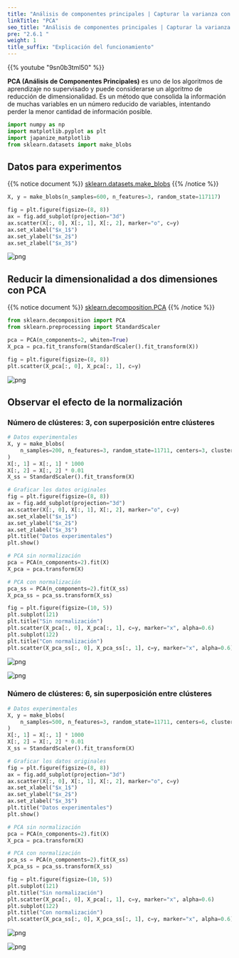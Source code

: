 ```yaml
---
title: "Análisis de componentes principales | Capturar la varianza con ejes ortogonales"
linkTitle: "PCA"
seo_title: "Análisis de componentes principales | Capturar la varianza con ejes ortogonales"
pre: "2.6.1 "
weight: 1
title_suffix: "Explicación del funcionamiento"
---
```


{{% youtube "9sn0b3tml50" %}}

<div class="pagetop-box">
    <p><b>PCA (Análisis de Componentes Principales)</b> es uno de los algoritmos de aprendizaje no supervisado y puede considerarse un algoritmo de reducción de dimensionalidad. Es un método que consolida la información de muchas variables en un número reducido de variables, intentando perder la menor cantidad de información posible.</p>
</div>


```python
import numpy as np
import matplotlib.pyplot as plt
import japanize_matplotlib
from sklearn.datasets import make_blobs
```

## Datos para experimentos

{{% notice document %}}
[sklearn.datasets.make_blobs](https://scikit-learn.org/stable/modules/generated/sklearn.datasets.make_blobs.html)
{{% /notice %}}

```python
X, y = make_blobs(n_samples=600, n_features=3, random_state=117117)

fig = plt.figure(figsize=(8, 8))
ax = fig.add_subplot(projection="3d")
ax.scatter(X[:, 0], X[:, 1], X[:, 2], marker="o", c=y)
ax.set_xlabel("$x_1$")
ax.set_ylabel("$x_2$")
ax.set_zlabel("$x_3$")
```


    
![png](/images/basic/dimensionality_reduction/PCA_files/PCA_4_1.png)
    


## Reducir la dimensionalidad a dos dimensiones con PCA

{{% notice document %}}
[sklearn.decomposition.PCA](https://scikit-learn.org/stable/modules/generated/sklearn.decomposition.PCA.html)
{{% /notice %}}


```python
from sklearn.decomposition import PCA
from sklearn.preprocessing import StandardScaler

pca = PCA(n_components=2, whiten=True)
X_pca = pca.fit_transform(StandardScaler().fit_transform(X))

fig = plt.figure(figsize=(8, 8))
plt.scatter(X_pca[:, 0], X_pca[:, 1], c=y)
```


![png](/images/basic/dimensionality_reduction/PCA_files/PCA_6_1.png)
    

## Observar el efecto de la normalización
### Número de clústeres: 3, con superposición entre clústeres


```python
# Datos experimentales
X, y = make_blobs(
    n_samples=200, n_features=3, random_state=11711, centers=3, cluster_std=2.0
)
X[:, 1] = X[:, 1] * 1000
X[:, 2] = X[:, 2] * 0.01
X_ss = StandardScaler().fit_transform(X)

# Graficar los datos originales
fig = plt.figure(figsize=(8, 8))
ax = fig.add_subplot(projection="3d")
ax.scatter(X[:, 0], X[:, 1], X[:, 2], marker="o", c=y)
ax.set_xlabel("$x_1$")
ax.set_ylabel("$x_2$")
ax.set_zlabel("$x_3$")
plt.title("Datos experimentales")
plt.show()

# PCA sin normalización
pca = PCA(n_components=2).fit(X)
X_pca = pca.transform(X)

# PCA con normalización
pca_ss = PCA(n_components=2).fit(X_ss)
X_pca_ss = pca_ss.transform(X_ss)

fig = plt.figure(figsize=(10, 5))
plt.subplot(121)
plt.title("Sin normalización")
plt.scatter(X_pca[:, 0], X_pca[:, 1], c=y, marker="x", alpha=0.6)
plt.subplot(122)
plt.title("Con normalización")
plt.scatter(X_pca_ss[:, 0], X_pca_ss[:, 1], c=y, marker="x", alpha=0.6)

```


    
![png](/images/basic/dimensionality_reduction/PCA_files/PCA_8_0.png)
    


    
![png](/images/basic/dimensionality_reduction/PCA_files/PCA_8_2.png)
    

### Número de clústeres: 6, sin superposición entre clústeres

```python
# Datos experimentales
X, y = make_blobs(
    n_samples=500, n_features=3, random_state=11711, centers=6, cluster_std=0.4
)
X[:, 1] = X[:, 1] * 1000
X[:, 2] = X[:, 2] * 0.01
X_ss = StandardScaler().fit_transform(X)

# Graficar los datos originales
fig = plt.figure(figsize=(8, 8))
ax = fig.add_subplot(projection="3d")
ax.scatter(X[:, 0], X[:, 1], X[:, 2], marker="o", c=y)
ax.set_xlabel("$x_1$")
ax.set_ylabel("$x_2$")
ax.set_zlabel("$x_3$")
plt.title("Datos experimentales")
plt.show()

# PCA sin normalización
pca = PCA(n_components=2).fit(X)
X_pca = pca.transform(X)

# PCA con normalización
pca_ss = PCA(n_components=2).fit(X_ss)
X_pca_ss = pca_ss.transform(X_ss)

fig = plt.figure(figsize=(10, 5))
plt.subplot(121)
plt.title("Sin normalización")
plt.scatter(X_pca[:, 0], X_pca[:, 1], c=y, marker="x", alpha=0.6)
plt.subplot(122)
plt.title("Con normalización")
plt.scatter(X_pca_ss[:, 0], X_pca_ss[:, 1], c=y, marker="x", alpha=0.6)

```


    
![png](/images/basic/dimensionality_reduction/PCA_files/PCA_10_0.png)
    

![png](/images/basic/dimensionality_reduction/PCA_files/PCA_10_2.png)
    

